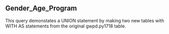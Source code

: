 ## Gender_Age_Program
This query demonstates a UNION statement by making two new tables with WITH AS statements from the original gwpd.py1718 table.   

